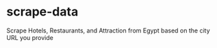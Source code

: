 # scrape-data
Scrape Hotels, Restaurants, and Attraction from Egypt based on the city URL you provide
